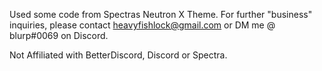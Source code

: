 Used some code from Spectras Neutron X Theme.
For further "business" inquiries, please contact heavyfishlock@gmail.com or DM me @ blurp#0069 on Discord.

Not Affiliated with BetterDiscord, Discord or Spectra.

